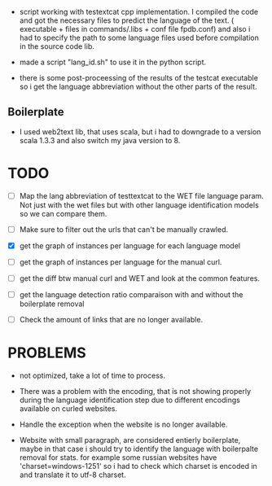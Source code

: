
- script working with testextcat cpp implementation. 
I compiled the code and got the necessary files to predict the language of the text. ( executable + files in commands/.libs + conf file fpdb.conf) and also i had to specify the path to some language files used before compilation in the source code lib.

- made a script "lang_id.sh" to use it in the python script. 

- there is some post-proceessing of the results of the testcat executable so i get the language abbreviation without the other parts of the result. 

## Boilerplate 
- I used web2text lib, that uses scala, but i had to downgrade to a version scala 1.3.3 and also switch my java version to 8. 

# TODO 
- [ ] Map the lang abbreviation of testtextcat to the WET file language param. Not just with the wet files but with other language identification models so we can compare them. 
- [ ] Make sure to filter out the urls that can't be manually crawled.
- [X] get the graph of instances per language for each language model 
- [ ] get the graph of instances per language for the manual  curl.
- [ ] get the diff btw manual curl and WET and look at the common features.
- [ ] get the language detection ratio comparaison with and without the boilerplate removal 
- [ ] Check the amount of links that are no longer available.


# PROBLEMS 
- not optimized, take a lot of time to process.

- There was a problem with the encoding, that is not showing properly during the language identification step due to different encodings available on curled websites. 

- Handle the exception when the website is no longer available.

- Website with small paragraph, are considered entierly boilerplate, maybe in that case i should try to identify the language with boilerpalte removal for stats. 
for example some russian websites have 'charset=windows-1251' so i had to check which charset is encoded in and translate it to utf-8 charset. 


